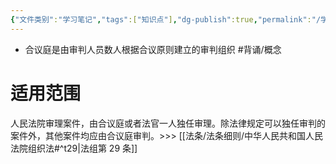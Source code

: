 ```yaml
---
{"文件类别":"学习笔记","tags":["知识点"],"dg-publish":true,"permalink":"/学习笔记studyup/知识点cheese/合议庭/","dgPassFrontmatter":true,"noteIcon":"","created":"2024-09-23T16:49:30.282+08:00","updated":"2024-09-30T11:27:33.124+08:00"}
---
```


- 合议庭是由审判人员数人根据合议原则建立的审判组织 #背诵/概念 
# 适用范围
人民法院审理案件，由合议庭或者法官一人独任审理。除法律规定可以独任审判的案件外，其他案件均应由合议庭审判。>>> [[法条/法条细则/中华人民共和国人民法院组织法#^t29\|法组第 29 条]]